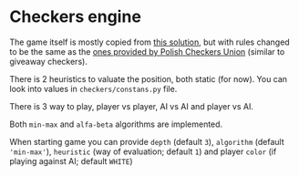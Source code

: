 # Checkers engine

The game itself is mostly copied from [this solution](https://github.com/techwithtim/Python-Checkers),
but with rules changed to be the same as the [ones provided by 
Polish Checkers Union](https://www.kurnik.pl/warcaby/zasady.phtml) (similar to giveaway checkers).

There is 2 heuristics to valuate the position, both static (for now). You can look into values in 
`checkers/constans.py` file.

There is 3 way to play, player vs player, AI vs AI and player vs AI.

Both `min-max` and `alfa-beta` algorithms are implemented. 

When starting game you can provide 
`depth` (default `3`), `algorithm` (default `'min-max'`), `heuristic` (way of evaluation; default `1`) and 
player `color` (if playing against AI; default `WHITE`)